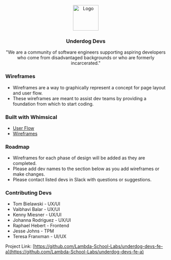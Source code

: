 <div id="top"></div>

<!-- PROJECT LOGO -->
<br />
<div align="center">
  <a href="https://github.com/github_username/repo_name">
    <img src="https://www.underdogdevs.org/static/media/ud-logo.ab703237.png" alt="Logo" width="80" height="80">
  </a>

<h3 align="center">Underdog Devs</h3>

  <p align="center">
    "We are a community of software engineers supporting aspiring developers who come from disadvantaged backgrounds or who are formerly incarcerated."
    <br />
  
  </p>
</div>

### Wireframes

- Wireframes are a way to graphically represent a concept for page layout and user flow.
- These wireframes are meant to assist dev teams by providing a foundation from which to start coding.

### Built with Whimsical

- [User Flow](https://whimsical.com/user-flow-K9Xjtm1miG3Brdmc3kmvsw)
- [Wireframes](https://whimsical.com/new-dashboard-proposition-HU4MBYZXVUkTa5XzHc7uws)

<!-- ROADMAP -->

### Roadmap

- Wireframes for each phase of design will be added as they are completed.
- Please add dev names to the section below as you add wireframes or make changes.
- Please contact listed devs in Slack with questions or suggestions.

<!-- CONTRIBUTING -->

### Contributing Devs

- Tom Bielawski - UX/UI
- Vaibhavi Balar - UX/UI
- Kenny Miesner - UX/UI
- Johanna Rodriguez - UX/UI
- Raphael Hebert - Frontend
- Jesse Johns - TPM
- Teresa Franxman - UI/UX

Project Link: [https://github.com/Lambda-School-Labs/underdog-devs-fe-a](https://github.com/Lambda-School-Labs/underdog-devs-fe-a)
